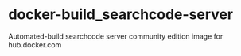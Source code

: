# docker-build_searchcode-server
Automated-build searchcode server community edition image for hub.docker.com
